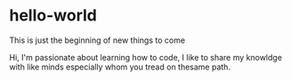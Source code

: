 # hello-world
This is just the beginning of new things to come 

Hi,
I'm passionate about learning how to code, I like to share my knowldge with like minds
especially whom you tread on thesame path.
